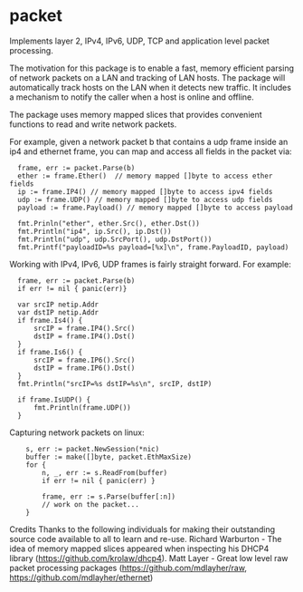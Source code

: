 # packet
Implements layer 2, IPv4, IPv6, UDP, TCP and application level packet processing.

The motivation for this package is to enable a fast, memory efficient
parsing of network packets on a LAN and tracking of LAN hosts. The package will 
automatically track hosts on the LAN when it detects new traffic. It includes a 
mechanism to notify the caller when a host is online and offline.

The package uses memory mapped slices that provides convenient functions to read and write
network packets.

For example, given a network packet b that contains a udp frame inside an ip4 and ethernet frame, you can 
map and access all fields in the packet via:
```
  frame, err := packet.Parse(b)
  ether := frame.Ether()  // memory mapped []byte to access ether fields
  ip := frame.IP4() // memory mapped []byte to access ipv4 fields
  udp := frame.UDP() // memory mapped []byte to access udp fields
  payload := frame.Payload() // memory mapped []byte to access payload

  fmt.Prinln("ether", ether.Src(), ether.Dst())
  fmt.Println("ip4", ip.Src(), ip.Dst())
  fmt.Println("udp", udp.SrcPort(), udp.DstPort())
  fmt.Printf("payloadID=%s payload=[%x]\n", frame.PayloadID, payload)
```

Working with IPv4, IPv6, UDP frames is fairly straight forward. For example:
```
  frame, err := packet.Parse(b)
  if err != nil { panic(err)}
  
  var srcIP netip.Addr
  var dstIP netip.Addr
  if frame.Is4() {
      srcIP = frame.IP4().Src()
      dstIP = frame.IP4().Dst()
  }
  if frame.Is6() {
      srcIP = frame.IP6().Src()
      dstIP = frame.IP6().Dst()
  }
  fmt.Println("srcIP=%s dstIP=%s\n", srcIP, dstIP)

  if frame.IsUDP() {
      fmt.Println(frame.UDP())
  }
```

Capturing network packets on linux:
```
	s, err := packet.NewSession(*nic)
    buffer := make([]byte, packet.EthMaxSize)
    for {
        n, _, err := s.ReadFrom(buffer)
        if err != nil { panic(err) }

        frame, err := s.Parse(buffer[:n])
        // work on the packet...
    }
```

Credits
Thanks to the following individuals for making their outstanding source code available to all to learn and re-use.
Richard Warburton - The idea of memory mapped slices appeared when inspecting his DHCP4 library (https://github.com/krolaw/dhcp4).
Matt Layer - Great low level raw packet processing packages (https://github.com/mdlayher/raw, https://github.com/mdlayher/ethernet)


